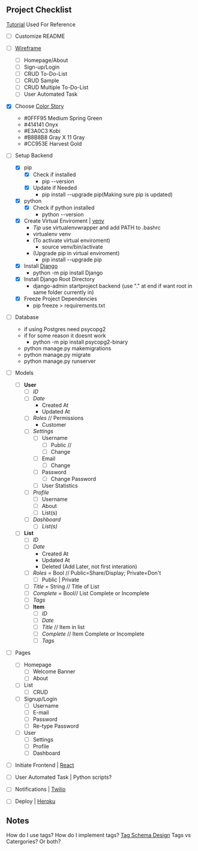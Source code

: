 Project Checklist
---

[Tutorial](https://dev.to/mdrhmn/deploying-react-django-app-using-heroku-2gfa) Used For Reference

- [ ] Customize README
- [ ] [Wireframe](https://lucid.app/lucidchart/f07614d6-25e2-4c01-95c0-78e22b780e3c/edit?beaconFlowId=23970D058C56ADC1&page=0_0#)  
  - [ ] Homepage/About 
  - [ ] Sign-up/Login
  - [ ] CRUD To-Do-List
  - [ ] CRUD Sample
  - [ ] CRUD Multiple To-Do-List
  - [ ] User Automated Task
- [X] Choose [Color Story](https://coolors.co/0fff95-414141-e3a0c3-b8b8b8-cc953e)
  - #0FFF95 Medium Spring Green
  - #414141 Onyx
  - #E3A0C3 Kobi
  - #B8B8B8 Gray X 11 Gray
  - #CC953E Harvest Gold
- [ ] Setup Backend
    - [X] pip
      - [X] Check if installed
        - pip --version
      - [X] Update if Needed
        - pip install --upgrade pip(Making sure pip is updated)
    - [X] python
      - [X] Check if python installed
        - python --version
    - [X] Create Virtual Enviroment | [venv](https://python-guide-kr.readthedocs.io/ko/latest/dev/virtualenvs.html)
      - *Tip* use virtualenvwrapper and add PATH to .bashrc
      - virtualenv venv
      - (To activate virtual enviroment)
        - source venv/bin/activate
      - (Upgrade pip in virtual enviroment)
        - pip install --upgrade pip
    - [X] Install [Django](https://docs.djangoproject.com/en/3.1/intro/tutorial01/)
        - python -m pip install Django
    - [X] Install Django Root Directory
        - django-admin startproject backend (use "." at end if want root in same folder currently in)
    - [X] Freeze Project Dependencies
        - pip freeze > requirements.txt  
- [ ] Database
  - if using Postgres need psycopg2
  - if for some reason it doesnt work
    - python -m pip install psycopg2-binary 
  - python manage.py makemigrations
  - python manage.py migrate
  - python manage.py runserver
- [ ] Models
  - [ ] **User**
    - [ ] *ID*
    - [ ] *Date*
      - Created At
      - Updated At
    - [ ] *Roles* // Permissions
      - Customer
    - [ ] *Settings*
      - [ ] Username
        - [ ] Public //
        - [ ] Change 
      - [ ] Email
        - [ ] Change 
      - [ ] Password
        - [ ] Change Password
      - [ ] User Statistics
    - [ ] *Profile*
      - [ ] Username
      - [ ] About
      - [ ] List(s)
    - [ ] *Dashboard*
      - [ ] *List(s)*
  - [ ] **List**
    - [ ] *ID*
    - [ ] *Date*
      - Created At
      - Updated At
      - Deleted  (Add Later, not first interation)
    - [ ] *Roles* = Bool // Public=Share/Display; Private=Don't
      - [ ] Public | Private
    - [ ] *Title* = String // Title of List
    - [ ] *Complete* = Bool// List Complete or Incomplete
    - [ ] *Tags* 
    - [ ] **Item**
      - [ ] *ID*
      - [ ] *Date*
      - [ ] *Title* // Item in list
      - [ ] *Complete* // Item Complete or Incomplete
      - [ ] *Tags* 
- [ ] Pages
  - [ ] Homepage
    - [ ] Welcome Banner
    - [ ] About
  - [ ] List
    - [ ] CRUD
  - [ ] Signup/Login
    - [ ] Username
    - [ ] E-mail
    - [ ] Password
    - [ ] Re-type Password
  - [ ] User
    - [ ] Settings
    - [ ] Profile
    - [ ] Dashboard
- [ ] Initiate Frontend | [React](https://reactjs.org/docs/create-a-new-react-app.html)
- [ ] User Automated Task | Python scripts?
- [ ] Notifications | [Twilio](https://www.twilio.com/docs)
- [ ] Deploy | [Heroku](https://devcenter.heroku.com/articles/deploying-python)


Notes
---

How do I use tags?
How do I implement tags? [Tag Schema Design](https://charlesleifer.com/blog/a-tour-of-tagging-schemas-many-to-many-bitmaps-and-more/)
Tags vs Catergories? Or both?

